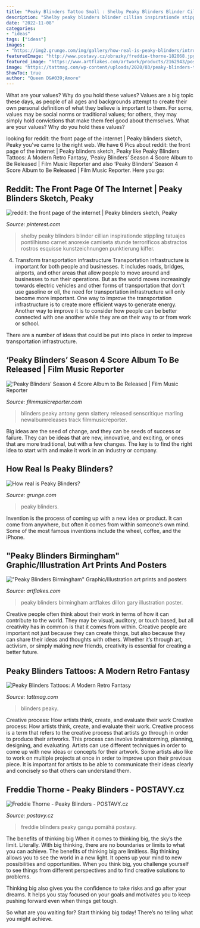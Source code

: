 ```yaml
---
title: "Peaky Blinders Tattoo Small : Shelby Peaky Blinders Blinder Cillian Inspirationde Stippling Tatuajes Pontilhismo Carnet Anorexie Camiseta Stunde Terroríficos Abstractos Rostros Esquisse Kunstzeichnungen Punktierung Kiffer"
description: "Shelby peaky blinders blinder cillian inspirationde stippling tatuajes pontilhismo carnet anorexie camiseta stunde terroríficos abstractos rostros esquisse kunstzeichnungen punktierung kiffer"
date: "2022-11-08"
categories:
- "ideas"
tags: ["ideas"]
images:
- "https://img2.grunge.com/img/gallery/how-real-is-peaky-blinders/intro-1574720867.jpg"
featuredImage: "http://www.postavy.cz/obrazky/freddie-thorne-182068.jpg"
featured_image: "https://www.artflakes.com/artwork/products/2162943/poster/peakyposter.jpg?1532790128"
image: "https://tattmag.com/wp-content/uploads/2020/03/peaky-blinders-tattoo-66.jpg"
ShowToc: true
author: "Queen D&#039;Amore"
---
```



What are your values? Why do you hold these values?
Values are a big topic these days, as people of all ages and backgrounds attempt to create their own personal definition of what they believe is important to them. For some, values may be social norms or traditional values; for others, they may simply hold convictions that make them feel good about themselves. What are your values? Why do you hold these values?

	

		
looking for reddit: the front page of the internet | Peaky blinders sketch, Peaky you've came to the right web. We have 6 Pics about reddit: the front page of the internet | Peaky blinders sketch, Peaky like Peaky Blinders Tattoos: A Modern Retro Fantasy, ‘Peaky Blinders’ Season 4 Score Album to Be Released | Film Music Reporter and also ‘Peaky Blinders’ Season 4 Score Album to Be Released | Film Music Reporter. Here you go:
		
    
## Reddit: The Front Page Of The Internet | Peaky Blinders Sketch, Peaky

<img loading=lazy src="https://i.pinimg.com/736x/d3/f7/29/d3f72949ce12a33c3b51290d3acdf3ae.jpg" onerror="this.onerror=null;this.src='https://tse4.mm.bing.net/th?id=OIP.tkQIWqCTRgP8JKPYEf1PoQHaKb&amp;pid=15.1';" alt="reddit: the front page of the internet | Peaky blinders sketch, Peaky">

_Source: pinterest.com_

>shelby peaky blinders blinder cillian inspirationde stippling tatuajes pontilhismo carnet anorexie camiseta stunde terroríficos abstractos rostros esquisse kunstzeichnungen punktierung kiffer. 

	

4) Transform transportation infrastructure
Transportation infrastructure is important for both people and businesses. It includes roads, bridges, airports, and other areas that allow people to move around and businesses to run their operations. But as the world moves increasingly towards electric vehicles and other forms of transportation that don't use gasoline or oil, the need for transportation infrastructure will only become more important. 
One way to improve the transportation infrastructure is to create more efficient ways to generate energy. Another way to improve it is to consider how people can be better connected with one another while they are on their way to or from work or school. 

There are a number of ideas that could be put into place in order to improve transportation infrastructure.

    
## ‘Peaky Blinders’ Season 4 Score Album To Be Released | Film Music Reporter

<img loading=lazy src="https://filmmusicreporter.com/wp-content/uploads/2020/06/vca-19.jpg" onerror="this.onerror=null;this.src='https://tse3.mm.bing.net/th?id=OIP.kOGVl-c7k7abmnyYrNWvaAHaHa&amp;pid=15.1';" alt="‘Peaky Blinders’ Season 4 Score Album to Be Released | Film Music Reporter">

_Source: filmmusicreporter.com_

>blinders peaky antony genn slattery released senscritique marling newalbumreleases track filmmusicreporter. 

	

Big ideas are the seed of change, and they can be seeds of success or failure. They can be ideas that are new, innovative, and exciting, or ones that are more traditional, but with a few changes. The key is to find the right idea to start with and make it work in an industry or company.

    
## How Real Is Peaky Blinders?

<img loading=lazy src="https://img2.grunge.com/img/gallery/how-real-is-peaky-blinders/intro-1574720867.jpg" onerror="this.onerror=null;this.src='https://tse1.mm.bing.net/th?id=OIP.mEH17dZ_rLgVQoRf-BtYEAHaEK&amp;pid=15.1';" alt="How real is Peaky Blinders?">

_Source: grunge.com_

>peaky blinders. 

	

Invention is the process of coming up with a new idea or product. It can come from anywhere, but often it comes from within someone’s own mind. Some of the most famous inventions include the wheel, coffee, and the iPhone.

    
## &quot;Peaky Blinders Birmingham&quot; Graphic/Illustration Art Prints And Posters

<img loading=lazy src="https://www.artflakes.com/artwork/products/2162943/poster/peakyposter.jpg?1532790128" onerror="this.onerror=null;this.src='https://tse1.mm.bing.net/th?id=OIP.akQ-doEan5btlEG4lKrU6wAAAA&amp;pid=15.1';" alt="&quot;Peaky Blinders Birmingham&quot; Graphic/Illustration art prints and posters">

_Source: artflakes.com_

>peaky blinders birmingham artflakes dillon gary illustration poster. 

	

Creative people often think about their work in terms of how it can contribute to the world. They may be visual, auditory, or touch based, but all creativity has in common is that it comes from within. Creative people are important not just because they can create things, but also because they can share their ideas and thoughts with others. Whether it’s through art, activism, or simply making new friends, creativity is essential for creating a better future.

    
## Peaky Blinders Tattoos: A Modern Retro Fantasy

<img loading=lazy src="https://tattmag.com/wp-content/uploads/2020/03/peaky-blinders-tattoo-66.jpg" onerror="this.onerror=null;this.src='https://tse4.mm.bing.net/th?id=OIP.HIHHiMkKro9PKMP2kFDsWwHaHa&amp;pid=15.1';" alt="Peaky Blinders Tattoos: A Modern Retro Fantasy">

_Source: tattmag.com_

>blinders peaky. 

	

Creative process: How artists think, create, and evaluate their work
Creative process: How artists think, create, and evaluate their work.
Creative process is a term that refers to the creative process that artists go through in order to produce their artworks. This process can involve brainstorming, planning, designing, and evaluating. Artists can use different techniques in order to come up with new ideas or concepts for their artwork. Some artists also like to work on multiple projects at once in order to improve upon their previous piece. It is important for artists to be able to communicate their ideas clearly and concisely so that others can understand them.

    
## Freddie Thorne - Peaky Blinders - POSTAVY.cz

<img loading=lazy src="http://www.postavy.cz/obrazky/freddie-thorne-182068.jpg" onerror="this.onerror=null;this.src='https://tse1.mm.bing.net/th?id=OIP.IdhqbDgrYrV4W7zK0uXCHwHaEK&amp;pid=15.1';" alt="Freddie Thorne - Peaky Blinders - POSTAVY.cz">

_Source: postavy.cz_

>freddie blinders peaky gangu pomáhá postavy. 

	

The benefits of thinking big
When it comes to thinking big, the sky’s the limit. Literally. With big thinking, there are no boundaries or limits to what you can achieve. The benefits of thinking big are limitless.
Big thinking allows you to see the world in a new light. It opens up your mind to new possibilities and opportunities. When you think big, you challenge yourself to see things from different perspectives and to find creative solutions to problems.

Thinking big also gives you the confidence to take risks and go after your dreams. It helps you stay focused on your goals and motivates you to keep pushing forward even when things get tough.

So what are you waiting for? Start thinking big today! There’s no telling what you might achieve.

